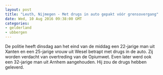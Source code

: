 ```yaml
---
layout: post
title: "Leuth, Nijmegen - Met drugs in auto gepakt vóór grensovergang"
date: Wed, 10 Aug 2016 09:38:00 GMT
categories: 
- gelderland 
- ubbergen 
---
```


De politie heeft dinsdag aan het eind van de middag een 22-jarige man uit Xanten en een 25-jarige vrouw uit Wesel betrapt met drugs in de auto. Zij worden verdacht van overtreding van de Opiumwet. Even later werd ook een 32-jarige man uit Arnhem aangehouden. Hij zou de drugs hebben geleverd.
